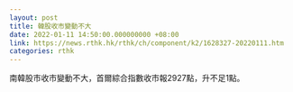 ```yaml
---
layout: post
title: 韓股收市變動不大
date: 2022-01-11 14:50:00.000000000 +08:00
link: https://news.rthk.hk/rthk/ch/component/k2/1628327-20220111.htm
categories: rthk
---
```


南韓股市收市變動不大，首爾綜合指數收市報2927點，升不足1點。
